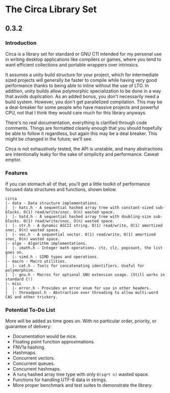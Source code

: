 # The Circa Library Set
## 0.3.2

### Introduction

Circa is a library set for standard or GNU C11 intended for my personal use in
writing desktop applications like compilers or games, where you tend to want
efficient collections and portable wrappers over intrinsics.

It assumes a unity build structure for your project, which for intermediate
sized projects will generally be faster to compile while having very good
performance thanks to being able to inline without the use of LTO. In addition,
unity builds allow polymorphic specialization to be done in a way that avoids
duplication. As an added bonus, you don't necessarily need a build system.
However, you don't get parallelized compilation. This may be a deal-breaker for
some people who have massive projects and powerful CPU, not that I think they
would care much for this library anyways.

There's no real documentation, everything is clarified through code comments.
Things are formatted cleanly enough that you should hopefully be able to follow
it regardless, but again this may be a deal breaker. This might be changed in
the future; we'll see.

Circa is not exhaustively tested, the API is unstable, and many abstractions are
intentionally leaky for the sake of simplicity and performance. Caveat emptor.

### Features

If you can stomach all of that, you'll get a little toolkit of performance
focused data structures and functions, shown below.

```
circa
|- data - Data structure implementations.
|  |- hatc.h - A sequential hashed array tree with constant-sized sub-blocks. O(1) read/write/snoc. O(n) wasted space.
|  |- hatd.h - A sequential hashed array tree with doubling-size sub-blocks. O(1) read/write/snoc. O(n) wasted space.
|  |- str.h - A dynamic ASCII string. O(1) read/write, O(1) amortized snoc, O(n) wasted space.
|  |- vec.h - A sequential vector. O(1) read/write, O(1) amortized snoc, O(n) wasted space.
|- algo - Algorithm implementations.
|  |- imath.h - Integer math operations. ctz, clz, popcount, the list goes on.
|  |- simd.h - SIMD types and operations.
|- macro - Macro utilities.
|  |- cat.h - Tools for concatenating identifiers. Useful for polymorphism.
|  |- gnu.h - Macros for optional GNU extension usage. (Still works in standard C!)
|- misc
|  |- error.h - Provides an error enum for use in other headers.
|  |- threadpool.h - Abstraction over threading to allow multi-word CAS and other trickery.
```

### Potential To-Do List

More will be added as time goes on. With no particular order, priority, or
guarantee of delivery:

- Documentation would be nice.
- Floating point function approximations.
- FNV1a hashing.
- Hashmaps.
- Concurrent vectors.
- Concurrent queues.
- Concurrent hashmaps.
- A `hatq` hashed array tree type with only `O(sqrt n)` wasted space.
- Functions for handling UTF-8 data in strings.
- More proper benchmark and test suites to demonstrate the library.
